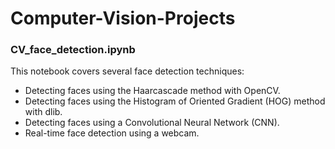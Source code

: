 # Computer-Vision-Projects

### CV_face_detection.ipynb
This notebook covers several face detection techniques:
- Detecting faces using the Haarcascade method with OpenCV.
- Detecting faces using the Histogram of Oriented Gradient (HOG) method with dlib.
- Detecting faces using a Convolutional Neural Network (CNN).
- Real-time face detection using a webcam.

 
